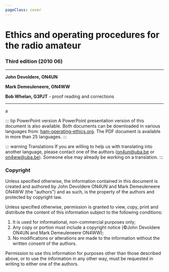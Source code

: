```yaml
---
pageClass: cover
---
```


# Ethics and operating procedures for the radio amateur

### Third edition (2010 06)

---

**John Devoldere, ON4UN**

**Mark Demeuleneere, ON4WW**

**Bob Whelan, G3PJT** - proof reading and corrections

---
a

::: tip PowerPoint version
A PowerPoint presentation version of this document is also available. Both documents can be downloaded in various languages from: [ham-operating-ethics.org](http://ham-operating-ethics.org). The PDF document is available in more than 25 languages.
:::

::: warning Translations
If you are willing to help us with translating into another language, please contact one of the authors ([on4un@uba.be](mailto:on4un@uba.be) or [on4ww@uba.be](mailto:on4ww@uba.be)). Someone else may already be working on a translation.
:::

### Copyright

Unless specified otherwise, the information contained in this document is created and authored by John Devoldere ON4UN and Mark Demeuleneere ON4WW (the "authors") and as such, is the property of the authors and protected by copyright law.

Unless specified otherwise, permission is granted to view, copy, print and distribute the content of this information subject to the following conditions:

1.  It is used for informational, non-commercial purposes only;
2.  Any copy or portion must include a copyright notice (©John Devoldere ON4UN and Mark Demeuleneere ON4WW);
3.  No modifications or alterations are made to the information without the written consent of the authors.

Permission to use this information for purposes other than those described above, or to use the information in any other way, must be requested in writing to either one of the authors.
